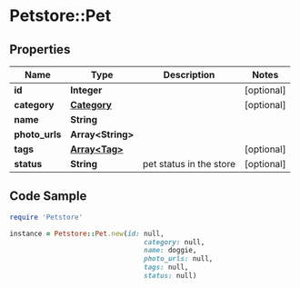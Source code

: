 # Petstore::Pet

## Properties

Name | Type | Description | Notes
------------ | ------------- | ------------- | -------------
**id** | **Integer** |  | [optional] 
**category** | [**Category**](Category.md) |  | [optional] 
**name** | **String** |  | 
**photo_urls** | **Array&lt;String&gt;** |  | 
**tags** | [**Array&lt;Tag&gt;**](Tag.md) |  | [optional] 
**status** | **String** | pet status in the store | [optional] 

## Code Sample

```ruby
require 'Petstore'

instance = Petstore::Pet.new(id: null,
                                 category: null,
                                 name: doggie,
                                 photo_urls: null,
                                 tags: null,
                                 status: null)
```


